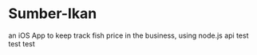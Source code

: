 # Sumber-Ikan
an iOS App to keep track fish price in the business, using node.js api
 test test test
